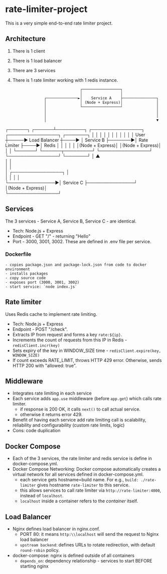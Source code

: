 # rate-limiter-project
This is a very simple end-to-end rate limiter project.

## Architecture
1. There is 1 client
2. There is 1 load balancer
3. There are 3 services
4. There is 1 rate limiter working with 1 redis instance.

                                                                                                 
                                     ┌─────────────────┐                                         
                                     │                 │                                         
                     ┌──────────────►│    Service A    ├───────────────┐                         
                     │               │ (Node + Express)│               │                         
                     │               └─────────────────┘               │                         
                     │                                                 │                         
                     │                                                 │                         
                     │                                                 ▼                         
 ┌──────┐     ┌──────┴─────────┐      ┌────────────────┐        ┌────────────────┐     ┌───────┐ 
 │      │     │                │      │                │        │                │     │       │ 
 │ User ┼─────►  Load Balancer ┼────► │   Service B    ├───────►│  Rate Limiter  ├────►│ Redis │ 
 │      │     │                │      │(Node + Express)│        │(Node + Express)│     │       │ 
 └──────┘     └──────┬─────────┘      └────────────────┘        └────────────────┘     └───────┘ 
                     │                                                 ▲                         
                     │                                                 │                         
                     │                                                 │                         
                     │                ┌────────────────┐               │                         
                     │                │                │               │                         
                     └───────────────►│   Service C    ├───────────────┘                         
                                      │(Node + Express)│                                         
                                      └────────────────┘                                         
                                                                                                 

## Services
The 3 services - Service A, Service B, Service C - are identical.
- Tech: Node.js + Express
- Endpoint - GET "/" - returning "Hello"
- Port - 3000, 3001, 3002. These are defined in .env file per service.

### Dockerfile
    - copies package.json and package-lock.json from code to docker environment
    - installs packages
    - copy source code
    - exposes port (3000, 3001, 3002)
    - start service: `node index.js`

## Rate limiter
Uses Redis cache to implement rate limiting.
- Tech: Node.js + Express
- Endpoint - POST "/check".
- Extracts IP from request and forms a key `rate:${ip}`.
- Increments the count of requests from this IP in Redis - `redisClient.incr(key)`
- Sets expiry of the key in WINDOW_SIZE time - `redisClient.expire(key, WINDOW_SIZE)`
- If count exceeds RATE_LIMIT, throws HTTP 429 error. Otherwise, sends HTTP 200 with "allowed: true".

## Middleware
- Integrates rate limiting in each service
- Each service adds `app.use` middleware (before `app.get`) which calls rate limiter.
    - if response is 200 OK, it calls `next()` to call actual service.
    - otherwise it returns error 429.
- Benefit of having each service add rate limiting call is scalability, reliability and configurability (custom rate limits, logic)
- Cons: code duplication

## Docker Compose
- Each of the 3 services, the rate limiter and redis service is define in docker-compose.yml.
- Docker Compose Networking: Docker compose automatically creates a virtual network for all services defined in docker-compose.yml.
    - each service gets hostname=build name. For e.g., `build: ./rate-limiter` gives hostname `rate-limiter` to this service.
    - this allows services to call rate limiter via `http://rate-limiter:4000`, instead of `localhost`.
    - `localhost` inside a container refers to the _container_ itself.

## Load Balancer
- Nginx defines load balancer in nginx.conf.
    - PORT 80: it means `http:\\localhost` will send the request to Nginx load balancer
    - `upstream backend`: defines URLs to rotate redirection, with default `round-robin` policy.
- docker-compose: nginx is defined outside of all containers
    - `depends_on`: dependency relationship - services to start BEFORE starting nginx

    